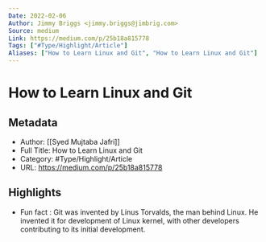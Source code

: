 ```yaml
---
Date: 2022-02-06
Author: Jimmy Briggs <jimmy.briggs@jimbrig.com>
Source: medium
Link: https://medium.com/p/25b18a815778
Tags: ["#Type/Highlight/Article"]
Aliases: ["How to Learn Linux and Git", "How to Learn Linux and Git"]
---
```

# How to Learn Linux and Git

## Metadata
- Author: [[Syed Mujtaba Jafri]]
- Full Title: How to Learn Linux and Git
- Category: #Type/Highlight/Article
- URL: https://medium.com/p/25b18a815778

## Highlights
- Fun fact : Git was invented by Linus Torvalds, the man behind Linux. He invented it for development of Linux kernel, with other developers contributing to its initial development.
